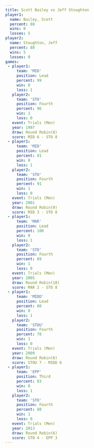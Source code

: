```yaml
---
title: Scott Bailey vs Jeff Stoughton
player1:               
  name: Bailey, Scott  
  percent: 88          
  wins: 0              
  losses: 5            
player2:               
  name: Stoughton, Jeff
  percent: 88          
  wins: 5              
  losses: 0            
games:
 - player1:        
     team: 'MID'   
     position: Lead
     percent: 99   
     win: 0        
     loss: 1       
   player2:          
     team: 'STO'     
     position: Fourth
     percent: 96     
     win: 1          
     loss: 0         
   event: Trials (Men) 
   year: 1997          
   draw: Round Robin(8)
   score: MID 6 - STO 8
 - player1:        
     team: 'MID'   
     position: Lead
     percent: 81   
     win: 0        
     loss: 1       
   player2:          
     team: 'STO'     
     position: Fourth
     percent: 91     
     win: 1          
     loss: 0         
   event: Trials (Men) 
   year: 2001          
   draw: Round Robin(9)
   score: MID 3 - STO 8
 - player1:        
     team: 'MAR'   
     position: Lead
     percent: 100  
     win: 0        
     loss: 1       
   player2:          
     team: 'STO'     
     position: Fourth
     percent: 89     
     win: 1          
     loss: 0         
   event: Trials (Men)  
   year: 2005           
   draw: Round Robin(18)
   score: MAR 2 - STO 8 
 - player1:        
     team: 'MIDD'  
     position: Lead
     percent: 80   
     win: 0        
     loss: 1       
   player2:          
     team: 'STOU'    
     position: Fourth
     percent: 78     
     win: 1          
     loss: 0         
   event: Trials (Men)   
   year: 2009            
   draw: Round Robin(6)  
   score: STOU 7 - MIDD 6
 - player1:         
     team: 'EPP'    
     position: Third
     percent: 83    
     win: 0         
     loss: 1        
   player2:          
     team: 'STO'     
     position: Fourth
     percent: 88     
     win: 1          
     loss: 0         
   event: Trials (Men) 
   year: 2013          
   draw: Round Robin(6)
   score: STO 4 - EPP 3
---
```

